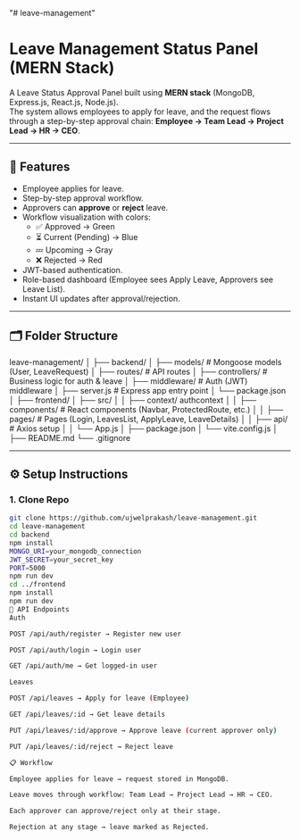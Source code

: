 "# leave-management" 
# Leave Management Status Panel (MERN Stack)

A Leave Status Approval Panel built using **MERN stack** (MongoDB, Express.js, React.js, Node.js).  
The system allows employees to apply for leave, and the request flows through a step-by-step approval chain:
**Employee → Team Lead → Project Lead → HR → CEO**.

---

## 🚀 Features
- Employee applies for leave.
- Step-by-step approval workflow.
- Approvers can **approve** or **reject** leave.
- Workflow visualization with colors:
  - ✅ Approved → Green
  - ⏳ Current (Pending) → Blue
  - 💤 Upcoming → Gray
  - ❌ Rejected → Red
- JWT-based authentication.
- Role-based dashboard (Employee sees Apply Leave, Approvers see Leave List).
- Instant UI updates after approval/rejection.

---

## 🗂️ Folder Structure
leave-management/
│
├── backend/
│ ├── models/ # Mongoose models (User, LeaveRequest)
│ ├── routes/ # API routes
│ ├── controllers/ # Business logic for auth & leave
│ ├── middleware/ # Auth (JWT) middleware
│ ├── server.js # Express app entry point
│ └── package.json
│
├── frontend/
│ ├── src/
│ │ ├── context/ authcontext
│ │ ├── components/ # React components (Navbar, ProtectedRoute, etc.)
│ │ ├── pages/ # Pages (Login, LeavesList, ApplyLeave, LeaveDetails)
│ │ ├── api/ # Axios setup
│ │ └── App.js
│ ├── package.json
│ └── vite.config.js
│
├── README.md
└── .gitignore

---

## ⚙️ Setup Instructions

### 1. Clone Repo
```bash
git clone https://github.com/ujwelprakash/leave-management.git
cd leave-management
cd backend
npm install
MONGO_URI=your_mongodb_connection
JWT_SECRET=your_secret_key
PORT=5000
npm run dev
cd ../frontend
npm install
npm run dev
🔑 API Endpoints
Auth

POST /api/auth/register → Register new user

POST /api/auth/login → Login user

GET /api/auth/me → Get logged-in user

Leaves

POST /api/leaves → Apply for leave (Employee)

GET /api/leaves/:id → Get leave details

PUT /api/leaves/:id/approve → Approve leave (current approver only)

PUT /api/leaves/:id/reject → Reject leave

📋 Workflow

Employee applies for leave → request stored in MongoDB.

Leave moves through workflow: Team Lead → Project Lead → HR → CEO.

Each approver can approve/reject only at their stage.

Rejection at any stage → leave marked as Rejected.


